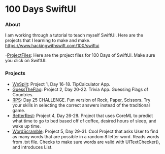 # 100 Days SwiftUI 

### About
I am working through a tutorial to teach myself SwiftUI. Here are the projects that I learning to make and make. https://www.hackingwithswift.com/100/swiftui

-[ProjectFiles](https://github.com/twostraws/HackingWithSwift): Here are the project files for 100 Days of SwiftUI. Make sure you click on SwiftUI. 

### Projects
- [WeSplit](https://github.com/cwalter50/WeSplit): Project 1, Day 16-18. TipCalculator App.
- [GuessTheFlag](https://github.com/cwalter50/GuessTheFlag): Project 2, Day 20-22. Trivia App. Guessing Flags of Countries.
- [RPS](https://github.com/cwalter50/RPS): Day 25 CHALLENGE. Fun version of Rock, Paper, Scissors. Try your skills in selecting the correct answers instead of the traditional game.
- [BetterRest](https://github.com/cwalter50/BetterRest): Project 4, Day 26-28. Project that uses CoreML to predict what time to go to bed based off of coffee, desired hours of sleep, and wake up time.
- [WordScramble](https://github.com/cwalter50/WordScramble): Project 5, Day 29-31. Cool Project that asks User to find as many words that are possible in a random 8 letter word. Reads words from .txt file. Checks to make sure words are valid with UITextChecker(), and introduces List.




